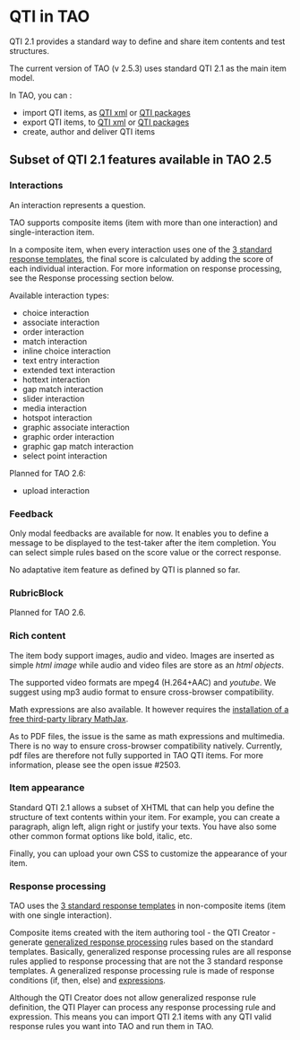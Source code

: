<!--
created_at: '2013-12-05 15:12:58'
updated_at: '2013-12-11 16:26:01'
authors:
    - 'Somsack Sipasseuth'
tags: {  }
-->

QTI in TAO
==========

QTI 2.1 provides a standard way to define and share item contents and test structures.

The current version of TAO (v 2.5.3) uses standard QTI 2.1 as the main item model.

In TAO, you can :

-   import QTI items, as [QTI xml](http://www.imsglobal.org/question/qtiv2p1/imsqti_bindv2p1.html) or [QTI packages](http://www.imsglobal.org/content/packaging/index.html)
-   export QTI items, to [QTI xml](http://www.imsglobal.org/question/qtiv2p1/imsqti_bindv2p1.html) or [QTI packages](http://www.imsglobal.org/content/packaging/index.html)
-   create, author and deliver QTI items

Subset of QTI 2.1 features available in TAO 2.5
-----------------------------------------------

### Interactions

An interaction represents a question.

TAO supports composite items (item with more than one interaction) and single-interaction item.

In a composite item, when every interaction uses one of the [3 standard response templates](http://www.imsglobal.org/question/qtiv2p1/imsqti_infov2p1.html#section10084), the final score is calculated by adding the score of each individual interaction. For more information on response processing, see the Response processing section below.

Available interaction types:

-   choice interaction
-   associate interaction
-   order interaction
-   match interaction
-   inline choice interaction
-   text entry interaction
-   extended text interaction
-   hottext interaction
-   gap match interaction
-   slider interaction
-   media interaction
-   hotspot interaction
-   graphic associate interaction
-   graphic order interaction
-   graphic gap match interaction
-   select point interaction

Planned for TAO 2.6:

-   upload interaction

### Feedback

Only modal feedbacks are available for now. It enables you to define a message to be displayed to the test-taker after the item completion. You can select simple rules based on the score value or the correct response.

No adaptative item feature as defined by QTI is planned so far.

### RubricBlock

Planned for TAO 2.6.

### Rich content

The item body support images, audio and video. Images are inserted as simple *html image* while audio and video files are store as an *html objects*.

The supported video formats are mpeg4 (H.264+AAC) and *youtube*. We suggest using mp3 audio format to ensure cross-browser compatibility.

Math expressions are also available. It however requires the [installation of a free third-party library MathJax](../../articles/Third%20Party%20Tools%20and%20Libraries/enable-math.md).

As to PDF files, the issue is the same as math expressions and multimedia. There is no way to ensure cross-browser compatibility natively. Currently, pdf files are therefore not fully supported in TAO QTI items. For more information, please see the open issue
#2503.

### Item appearance

Standard QTI 2.1 allows a subset of XHTML that can help you define the structure of text contents within your item. For example, you can create a paragraph, align left, align right or justify your texts. You have also some other common format options like bold, italic, etc.

Finally, you can upload your own CSS to customize the appearance of your item.

### Response processing

TAO uses the [3 standard response templates](http://www.imsglobal.org/question/qtiv2p1/imsqti_infov2p1.html#section10084) in non-composite items (item with one single interaction).

Composite items created with the item authoring tool - the QTI Creator - generate [generalized response processing](http://www.imsglobal.org/question/qtiv2p1/imsqti_infov2p1.html#section10085) rules based on the standard templates. Basically, generalized response processing rules are all response rules applied to response processing that are not the 3 standard response templates. A generalized response processing rule is made of response conditions (if, then, else) and [expressions](http://www.imsglobal.org/question/qtiv2p1/imsqti_infov2p1.html#element10569).

Although the QTI Creator does not allow generalized response rule definition, the QTI Player can process any response processing rule and expression. This means you can import QTI 2.1 items with any QTI valid response rules you want into TAO and run them in TAO.


